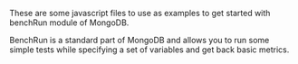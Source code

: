 These are some javascript files to use as examples to get started with benchRun module of MongoDB.

BenchRun is a standard part of MongoDB and allows you to run some simple tests while specifying a set of variables and get back basic metrics.

